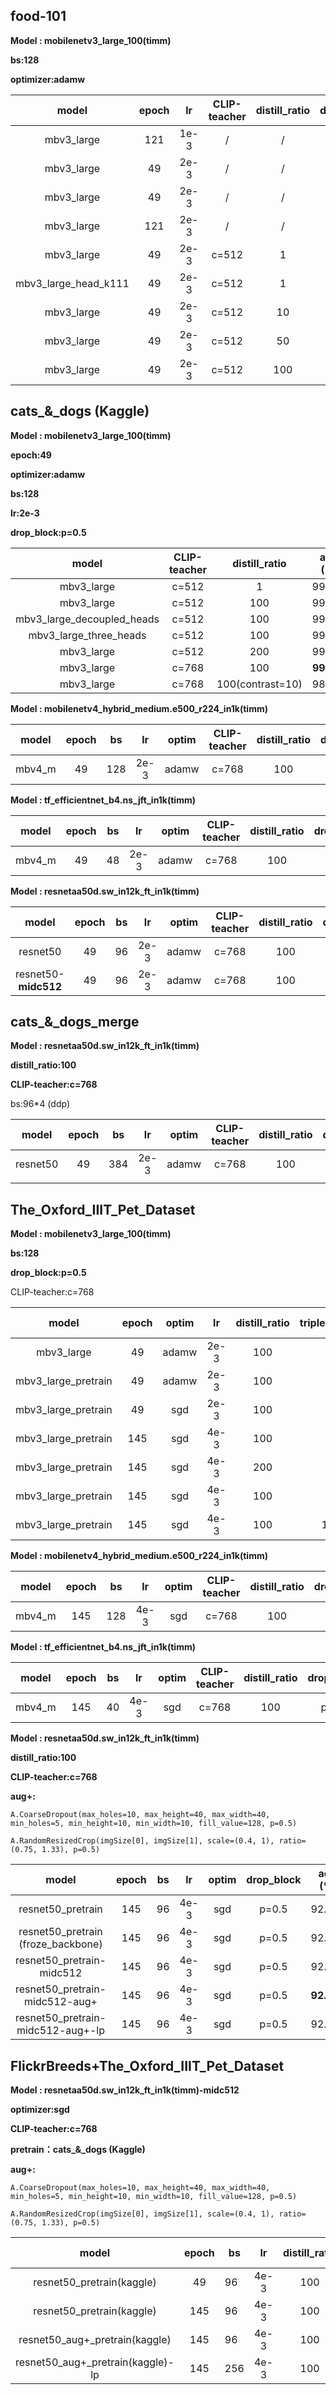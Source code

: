 ## food-101

**Model : mobilenetv3_large_100(timm)**

**bs:128**

**optimizer:adamw**

|        model         | epoch |  lr  | CLIP-teacher | distill_ratio | drop_block |  acc.(%)   |
| :------------------: | :---: | :--: | :----------: | :-----------: | :--------: | :--------: |
|      mbv3_large      |  121  | 1e-3 |      /       |       /       |     /      |   80.816   |
|      mbv3_large      |  49   | 2e-3 |      /       |       /       |     /      |   80.978   |
|      mbv3_large      |  49   | 2e-3 |      /       |       /       |   p=0.5    |   83.236   |
|      mbv3_large      |  121  | 2e-3 |      /       |       /       |   p=0.5    |   83.461   |
|      mbv3_large      |  49   | 2e-3 |    c=512     |       1       |   p=0.5    |   84.044   |
| mbv3_large_head_k111 |  49   | 2e-3 |    c=512     |       1       |   p=0.5    |   83.806   |
|      mbv3_large      |  49   | 2e-3 |    c=512     |      10       |   p=0.5    |   84.673   |
|      mbv3_large      |  49   | 2e-3 |    c=512     |      50       |   p=0.5    |   86.044   |
|      mbv3_large      |  49   | 2e-3 |    c=512     |      100      |   p=0.5    | **86.812** |



## cats_&_dogs (Kaggle)

**Model : mobilenetv3_large_100(timm)**

**epoch:49**

**optimizer:adamw**

**bs:128**

**lr:2e-3**

**drop_block:p=0.5**

|           model            | CLIP-teacher |  distill_ratio   |  acc.(%)   |
| :------------------------: | :----------: | :--------------: | :--------: |
|         mbv3_large         |    c=512     |        1         |   99.050   |
|         mbv3_large         |    c=512     |       100        |   99.250   |
| mbv3_large_decoupled_heads |    c=512     |       100        |   99.225   |
|   mbv3_large_three_heads   |    c=512     |       100        |   99.225   |
|         mbv3_large         |    c=512     |       200        |   99.300   |
|         mbv3_large         |    c=768     |       100        | **99.325** |
|         mbv3_large         |    c=768     | 100(contrast=10) |   98.925   |

**Model : mobilenetv4_hybrid_medium.e500_r224_in1k(timm)**

| model  | epoch | bs   |  lr  | optim | CLIP-teacher | distill_ratio | drop_block | acc.(%) |
| :----: | :---: | ---- | :--: | :---: | :----------: | :-----------: | :--------: | :-----: |
| mbv4_m |  49   | 128  | 2e-3 | adamw |    c=768     |      100      |   p=0.5    | 99.350  |

**Model : tf_efficientnet_b4.ns_jft_in1k(timm)**

| model  | epoch | bs   |  lr  | optim | CLIP-teacher | distill_ratio | drop_block | acc.(%) |
| :----: | :---: | ---- | :--: | :---: | :----------: | :-----------: | :--------: | :-----: |
| mbv4_m |  49   | 48   | 2e-3 | adamw |    c=768     |      100      |   p=0.5    | 99.500  |

**Model : resnetaa50d.sw_in12k_ft_in1k(timm)**

|        model         | epoch | bs   |  lr  | optim | CLIP-teacher | distill_ratio | drop_block |  acc.(%)   |
| :------------------: | :---: | ---- | :--: | :---: | :----------: | :-----------: | :--------: | :--------: |
|       resnet50       |  49   | 96   | 2e-3 | adamw |    c=768     |      100      |   p=0.5    | **99.575** |
| resnet50-**midc512** |  49   | 96   | 2e-3 | adamw |    c=768     |      100      |   p=0.5    |   99.500   |



## cats_&_dogs_merge

**Model : resnetaa50d.sw_in12k_ft_in1k(timm)**

**distill_ratio:100**

**CLIP-teacher:c=768**

bs:96*4 (ddp)

|  model   | epoch | bs   |  lr  | optim | CLIP-teacher | distill_ratio | drop_block |  acc.(%)   |
| :------: | :---: | ---- | :--: | :---: | :----------: | :-----------: | :--------: | :--------: |
| resnet50 |  49   | 384  | 2e-3 | adamw |    c=768     |      100      |   p=0.5    | **99.725** |
|          |       |      |      |       |              |               |            |            |



## The_Oxford_IIIT_Pet_Dataset

**Model : mobilenetv3_large_100(timm)**

**bs:128**

**drop_block:p=0.5**

CLIP-teacher:c=768

|        model        | epoch | optim |  lr  | distill_ratio | triplet_ratio |  acc.(%)   |
| :-----------------: | :---: | :---: | :--: | :-----------: | :-----------: | :--------: |
|     mbv3_large      |  49   | adamw | 2e-3 |      100      |       /       |   87.844   |
| mbv3_large_pretrain |  49   | adamw | 2e-3 |      100      |       /       |   89.425   |
| mbv3_large_pretrain |  49   |  sgd  | 2e-3 |      100      |       /       |   86.972   |
| mbv3_large_pretrain |  145  |  sgd  | 4e-3 |      100      |       /       | **90.243** |
| mbv3_large_pretrain |  145  |  sgd  | 4e-3 |      200      |       /       |   90.215   |
| mbv3_large_pretrain |  145  |  sgd  | 4e-3 |      100      |       1       |   90.052   |
| mbv3_large_pretrain |  145  |  sgd  | 4e-3 |      100      |      10       |   89.970   |

**Model : mobilenetv4_hybrid_medium.e500_r224_in1k(timm)**

| model  | epoch | bs   |  lr  | optim | CLIP-teacher | distill_ratio | drop_block | acc.(%) |
| :----: | :---: | ---- | :--: | :---: | :----------: | :-----------: | :--------: | :-----: |
| mbv4_m |  145  | 128  | 4e-3 |  sgd  |    c=768     |      100      |   p=0.5    | 91.060  |

**Model : tf_efficientnet_b4.ns_jft_in1k(timm)**

| model  | epoch | bs   |  lr  | optim | CLIP-teacher | distill_ratio | drop_block | acc.(%) |
| :----: | :---: | ---- | :--: | :---: | :----------: | :-----------: | :--------: | :-----: |
| mbv4_m |  145  | 40   | 4e-3 |  sgd  |    c=768     |      100      |   p=0.5    | 92.123  |

**Model : resnetaa50d.sw_in12k_ft_in1k(timm)**

**distill_ratio:100**

**CLIP-teacher:c=768**

**aug+:**

`A.CoarseDropout(max_holes=10, max_height=40, max_width=40, min_holes=5, min_height=10, min_width=10, fill_value=128, p=0.5)`

`A.RandomResizedCrop(imgSize[0], imgSize[1], scale=(0.4, 1), ratio=(0.75, 1.33), p=0.5)`

|               model                | epoch | bs   |  lr  | optim | drop_block |  acc.(%)   |
| :--------------------------------: | :---: | ---- | :--: | :---: | :--------: | :--------: |
|         resnet50_pretrain          |  145  | 96   | 4e-3 |  sgd  |   p=0.5    |   92.150   |
| resnet50_pretrain (froze_backbone) |  145  | 96   | 4e-3 |  sgd  |   p=0.5    |   92.232   |
|     resnet50_pretrain-midc512      |  145  | 96   | 4e-3 |  sgd  |   p=0.5    |   92.314   |
|   resnet50_pretrain-midc512-aug+   |  145  | 96   | 4e-3 |  sgd  |   p=0.5    | **92.723** |
| resnet50_pretrain-midc512-aug+-lp  |  145  | 96   | 4e-3 |  sgd  |   p=0.5    |   92.723   |



## FlickrBreeds+The_Oxford_IIIT_Pet_Dataset

**Model : resnetaa50d.sw_in12k_ft_in1k(timm)-midc512**

**optimizer:sgd**

**CLIP-teacher:c=768**

**pretrain：cats_&_dogs (Kaggle)**

**aug+:**

`A.CoarseDropout(max_holes=10, max_height=40, max_width=40, min_holes=5, min_height=10, min_width=10, fill_value=128, p=0.5)`

`A.RandomResizedCrop(imgSize[0], imgSize[1], scale=(0.4, 1), ratio=(0.75, 1.33), p=0.5)`

|               model               | epoch | bs   |  lr  | distill_ratio | drop_block |  acc.(%)   |
| :-------------------------------: | :---: | ---- | :--: | :-----------: | :--------: | :--------: |
|     resnet50_pretrain(kaggle)     |  49   | 96   | 4e-3 |      100      |   p=0.5    |   94.631   |
|     resnet50_pretrain(kaggle)     |  145  | 96   | 4e-3 |      100      |   p=0.5    |   95.557   |
|  resnet50_aug+_pretrain(kaggle)   |  145  | 96   | 4e-3 |      100      |   p=0.5    |   95.884   |
| resnet50_aug+_pretrain(kaggle)-lp |  145  | 256  | 4e-3 |      100      |   p=0.5    | **95.912** |

